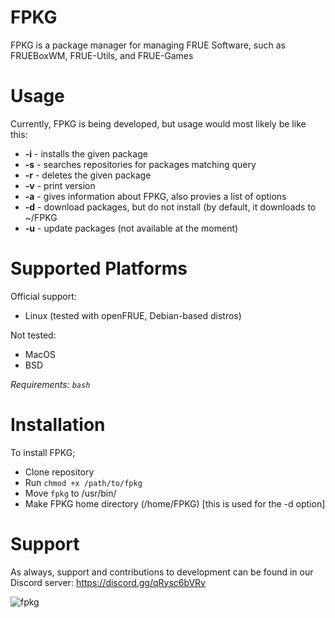 # FPKG
FPKG is a package manager for managing FRUE Software, such as FRUEBoxWM, FRUE-Utils, and FRUE-Games

# Usage
Currently, FPKG is being developed, but usage would most likely be like this:
- **-i** - installs the given package
- **-s** - searches repositories for packages matching query
- **-r** - deletes the given package
- **-v** - print version
- **-a** - gives information about FPKG, also provies a list of options
- **-d** - download packages, but do not install (by default, it downloads to ~/FPKG
- **-u** - update packages (not available at the moment)

# Supported Platforms
Official support:
- Linux (tested with openFRUE, Debian-based distros)

Not tested:
- MacOS
- BSD

*Requirements: `bash`*

# Installation

To install FPKG;

- Clone repository
- Run ```chmod +x /path/to/fpkg```
- Move ```fpkg``` to /usr/bin/
- Make FPKG home directory (/home/FPKG) [this is used for the -d option]

# Support 

As always, support and contributions to development can be found in our Discord server: https://discord.gg/qRysc6bVRv

![fpkg](https://user-images.githubusercontent.com/88291291/175923213-10a67f08-e6e2-4de2-ad69-13e516f10a2a.png)
